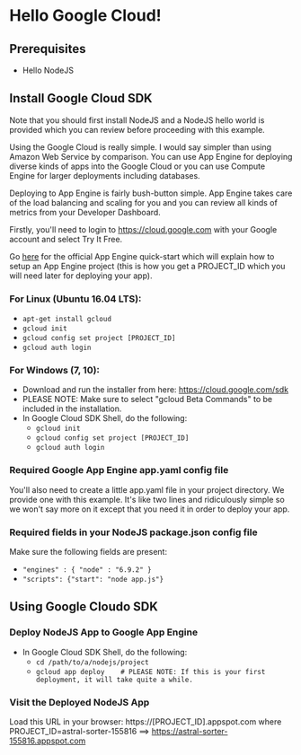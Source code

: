 # Hello Google Cloud!

## Prerequisites
-   Hello NodeJS

## Install Google Cloud SDK
Note that you should first install NodeJS and a NodeJS hello world
is provided which you can review before proceeding with
this example.

Using the Google Cloud is really simple. I would say simpler than using Amazon
Web Service by comparison.  You can use App Engine for deploying diverse
kinds of apps into the Google Cloud or you can use Compute Engine
for larger deployments including databases.

Deploying to App Engine is fairly bush-button simple.  App Engine
takes care of the load balancing and scaling for you and you can review
all kinds of metrics from your Developer Dashboard.

Firstly, you'll need to login to https://cloud.google.com with your Google account and
select Try It Free.

Go [here](https://cloud.google.com/nodejs/getting-started/hello-world) for the
official App Engine quick-start which will explain how to
setup an App Engine project (this is how you get a PROJECT_ID which you will
need later for deploying your app).

### For Linux (Ubuntu 16.04 LTS):
-   `apt-get install gcloud`
-   `gcloud init`
-   `gcloud config set project [PROJECT_ID]`
-   `gcloud auth login`

### For Windows (7, 10):
-   Download and run the installer from here: https://cloud.google.com/sdk
   -   PLEASE NOTE: Make sure to select "gcloud Beta Commands" to be included in the installation.
-   In Google Cloud SDK Shell, do the following:
    -   `gcloud init`
    -   `gcloud config set project [PROJECT_ID]`
    -   `gcloud auth login`

### Required Google App Engine app.yaml config file
You'll also need to create a little app.yaml file in your project directory.
We provide one with this example.  It's like two lines and ridiculously
simple so we won't say more on it except that you need it
in order to deploy your app.

### Required fields in your NodeJS package.json config file
Make sure the following fields are present:
-   `"engines" : { "node" : "6.9.2" }`
-   `"scripts": {"start": "node app.js"}`

## Using Google Cloudo SDK

### Deploy NodeJS App to Google App Engine
-   In Google Cloud SDK Shell, do the following:
    -   `cd /path/to/a/nodejs/project`
    -    `gcloud app deploy    # PLEASE NOTE: If this is your first deployment, it will take quite a while.`

### Visit the Deployed NodeJS App
Load this URL in your browser:
https://[PROJECT_ID].appspot.com
where PROJECT_ID=astral-sorter-155816
==> https://astral-sorter-155816.appspot.com

